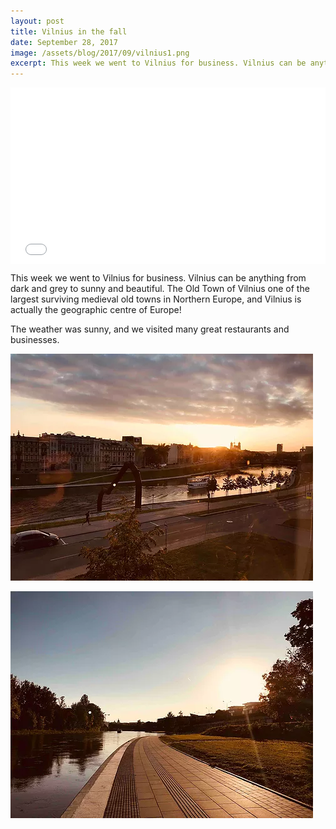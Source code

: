 ```yaml
---
layout: post
title: Vilnius in the fall
date: September 28, 2017
image: /assets/blog/2017/09/vilnius1.png
excerpt: This week we went to Vilnius for business. Vilnius can be anything from dark and grey to sunny and beautiful. The Old Town of Vilnius one of the largest surviving medieval old towns in Northern Europe, and Vilnius is actually the geographic centre of Europe!  The weather...
---
```


<p>
<div style="width: 100%; padding-top: 56%; position: relative;">
<iframe height="100%" width="100%" allowfullscreen="" frameborder="0" 
    title="External YouTube" aria-label="External YouTube" 
    style="position: absolute; top: 0; left:0;"
    src="//www.youtube.com/embed/3SOToXY0gAU?wmode=transparent&amp;autoplay=0&amp;theme=dark&amp;controls=1&amp;autohide=1&amp;loop=0&amp;showinfo=0&amp;rel=0&amp;playlist=false&amp;enablejsapi=1"></iframe>
</div>
</p>

<p>
This week we went to Vilnius for business. Vilnius can be anything from dark and grey to sunny and beautiful. The Old Town of Vilnius one of the largest surviving medieval old towns in Northern Europe, and Vilnius is actually the geographic centre of Europe!
</p>

<p>
The weather was sunny, and we visited many great restaurants and businesses. 
</p>
<p class="text-center">
<img src="/assets/blog/2017/09/vilnius1.png" class="img-fluid"/>
</p>
<p class="text-center">
<img src="/assets/blog/2017/09/vilnius2.png" class="img-fluid"/>
</p>

